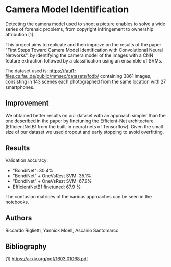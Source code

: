 # Camera Model Identification

Detecting the camera model used to shoot a picture enables to solve a wide series of forensic problems, from copyright infringement to ownership attribution [1].

This project aims to replicate and then improve on the results of the paper "First Steps Toward Camera Model Identification
with Convolutional Neural Networks", by identifying the camera model of the images with a CNN feature extraction followed by a classification using an ensamble of SVMs.

The dataset used is: https://faui1-files.cs.fau.de/public/mmsec/datasets/fodb/ containing 3861 images, consisting in 143 scenes each photographed from the same location with 27 smartphones.  

## Improvement

We obtained better results on our dataset with an approach simpler than the one described in the paper by finetuning the Efficient-Net architecture (EfficientNetB1 from the built-in neural nets of Tensorflow). Given the small size of our dataset we used dropout and early stopping to avoid overfitting.

## Results

Validation accuracy:

- "BondiNet": 30.4%
- "BondiNet" + OneVsRest SVM: 35.1%
- "BondiNet" + OneVsRest SVM: 67.9%
- EfficientNetB1 finetuned: 67.9 %

The confusion matrices of the various approaches can be seen in the notebooks.

## Authors

Riccardo Riglietti, Yannick Moell, Ascanio Santomarco

## Bibliography

[1] https://arxiv.org/pdf/1603.01068.pdf
